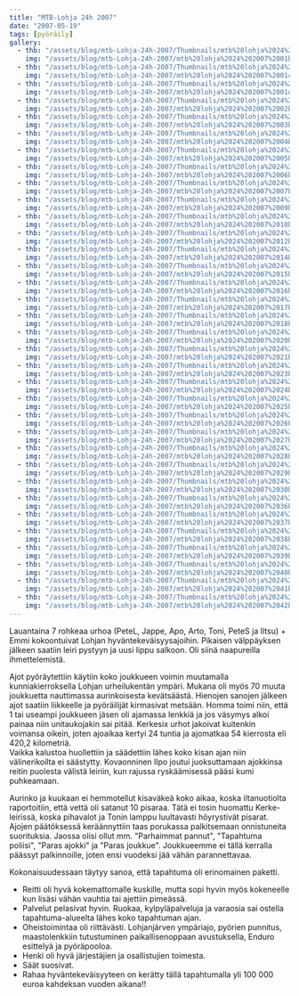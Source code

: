 ```yaml
---
title: "MTB-Lohja 24h 2007"
date: "2007-05-19"
tags: [pyöräily]
gallery:
  - thb: "/assets/blog/mtb-Lohja-24h-2007/Thumbnails/mtb%20lohja%2024%202007%2001b.jpg"
    img: "/assets/blog/mtb-Lohja-24h-2007/mtb%20lohja%2024%202007%2001b.jpg"
  - thb: "/assets/blog/mtb-Lohja-24h-2007/Thumbnails/mtb%20lohja%2024%202007%2001c.jpg"
    img: "/assets/blog/mtb-Lohja-24h-2007/mtb%20lohja%2024%202007%2001c.jpg"
  - thb: "/assets/blog/mtb-Lohja-24h-2007/Thumbnails/mtb%20lohja%2024%202007%2001d.jpg"
    img: "/assets/blog/mtb-Lohja-24h-2007/mtb%20lohja%2024%202007%2001d.jpg"
  - thb: "/assets/blog/mtb-Lohja-24h-2007/Thumbnails/mtb%20lohja%2024%202007%2002b.jpg"
    img: "/assets/blog/mtb-Lohja-24h-2007/mtb%20lohja%2024%202007%2002b.jpg"
  - thb: "/assets/blog/mtb-Lohja-24h-2007/Thumbnails/mtb%20lohja%2024%202007%2003b.jpg"
    img: "/assets/blog/mtb-Lohja-24h-2007/mtb%20lohja%2024%202007%2003b.jpg"
  - thb: "/assets/blog/mtb-Lohja-24h-2007/Thumbnails/mtb%20lohja%2024%202007%2004b.jpg"
    img: "/assets/blog/mtb-Lohja-24h-2007/mtb%20lohja%2024%202007%2004b.jpg"
  - thb: "/assets/blog/mtb-Lohja-24h-2007/Thumbnails/mtb%20lohja%2024%202007%2005b.jpg"
    img: "/assets/blog/mtb-Lohja-24h-2007/mtb%20lohja%2024%202007%2005b.jpg"
  - thb: "/assets/blog/mtb-Lohja-24h-2007/Thumbnails/mtb%20lohja%2024%202007%2006b.jpg"
    img: "/assets/blog/mtb-Lohja-24h-2007/mtb%20lohja%2024%202007%2006b.jpg"
  - thb: "/assets/blog/mtb-Lohja-24h-2007/Thumbnails/mtb%20lohja%2024%202007%2007b.jpg"
    img: "/assets/blog/mtb-Lohja-24h-2007/mtb%20lohja%2024%202007%2007b.jpg"
  - thb: "/assets/blog/mtb-Lohja-24h-2007/Thumbnails/mtb%20lohja%2024%202007%2009b.jpg"
    img: "/assets/blog/mtb-Lohja-24h-2007/mtb%20lohja%2024%202007%2009b.jpg"
  - thb: "/assets/blog/mtb-Lohja-24h-2007/Thumbnails/mtb%20lohja%2024%202007%2010b.jpg"
    img: "/assets/blog/mtb-Lohja-24h-2007/mtb%20lohja%2024%202007%2010b.jpg"
  - thb: "/assets/blog/mtb-Lohja-24h-2007/Thumbnails/mtb%20lohja%2024%202007%2012b.jpg"
    img: "/assets/blog/mtb-Lohja-24h-2007/mtb%20lohja%2024%202007%2012b.jpg"
  - thb: "/assets/blog/mtb-Lohja-24h-2007/Thumbnails/mtb%20lohja%2024%202007%2014b.jpg"
    img: "/assets/blog/mtb-Lohja-24h-2007/mtb%20lohja%2024%202007%2014b.jpg"
  - thb: "/assets/blog/mtb-Lohja-24h-2007/Thumbnails/mtb%20lohja%2024%202007%2015b.jpg"
    img: "/assets/blog/mtb-Lohja-24h-2007/mtb%20lohja%2024%202007%2015b.jpg"
  - thb: "/assets/blog/mtb-Lohja-24h-2007/Thumbnails/mtb%20lohja%2024%202007%2016b.jpg"
    img: "/assets/blog/mtb-Lohja-24h-2007/mtb%20lohja%2024%202007%2016b.jpg"
  - thb: "/assets/blog/mtb-Lohja-24h-2007/Thumbnails/mtb%20lohja%2024%202007%2017b.jpg"
    img: "/assets/blog/mtb-Lohja-24h-2007/mtb%20lohja%2024%202007%2017b.jpg"
  - thb: "/assets/blog/mtb-Lohja-24h-2007/Thumbnails/mtb%20lohja%2024%202007%2018b.jpg"
    img: "/assets/blog/mtb-Lohja-24h-2007/mtb%20lohja%2024%202007%2018b.jpg"
  - thb: "/assets/blog/mtb-Lohja-24h-2007/Thumbnails/mtb%20lohja%2024%202007%2020b.jpg"
    img: "/assets/blog/mtb-Lohja-24h-2007/mtb%20lohja%2024%202007%2020b.jpg"
  - thb: "/assets/blog/mtb-Lohja-24h-2007/Thumbnails/mtb%20lohja%2024%202007%2021b.jpg"
    img: "/assets/blog/mtb-Lohja-24h-2007/mtb%20lohja%2024%202007%2021b.jpg"
  - thb: "/assets/blog/mtb-Lohja-24h-2007/Thumbnails/mtb%20lohja%2024%202007%2023b.jpg"
    img: "/assets/blog/mtb-Lohja-24h-2007/mtb%20lohja%2024%202007%2023b.jpg"
  - thb: "/assets/blog/mtb-Lohja-24h-2007/Thumbnails/mtb%20lohja%2024%202007%2024b.jpg"
    img: "/assets/blog/mtb-Lohja-24h-2007/mtb%20lohja%2024%202007%2024b.jpg"
  - thb: "/assets/blog/mtb-Lohja-24h-2007/Thumbnails/mtb%20lohja%2024%202007%2025b.jpg"
    img: "/assets/blog/mtb-Lohja-24h-2007/mtb%20lohja%2024%202007%2025b.jpg"
  - thb: "/assets/blog/mtb-Lohja-24h-2007/Thumbnails/mtb%20lohja%2024%202007%2026b.jpg"
    img: "/assets/blog/mtb-Lohja-24h-2007/mtb%20lohja%2024%202007%2026b.jpg"
  - thb: "/assets/blog/mtb-Lohja-24h-2007/Thumbnails/mtb%20lohja%2024%202007%2027b.jpg"
    img: "/assets/blog/mtb-Lohja-24h-2007/mtb%20lohja%2024%202007%2027b.jpg"
  - thb: "/assets/blog/mtb-Lohja-24h-2007/Thumbnails/mtb%20lohja%2024%202007%2028b.jpg"
    img: "/assets/blog/mtb-Lohja-24h-2007/mtb%20lohja%2024%202007%2028b.jpg"
  - thb: "/assets/blog/mtb-Lohja-24h-2007/Thumbnails/mtb%20lohja%2024%202007%2029b.jpg"
    img: "/assets/blog/mtb-Lohja-24h-2007/mtb%20lohja%2024%202007%2029b.jpg"
  - thb: "/assets/blog/mtb-Lohja-24h-2007/Thumbnails/mtb%20lohja%2024%202007%2030b.jpg"
    img: "/assets/blog/mtb-Lohja-24h-2007/mtb%20lohja%2024%202007%2030b.jpg"
  - thb: "/assets/blog/mtb-Lohja-24h-2007/Thumbnails/mtb%20lohja%2024%202007%2036b.jpg"
    img: "/assets/blog/mtb-Lohja-24h-2007/mtb%20lohja%2024%202007%2036b.jpg"
  - thb: "/assets/blog/mtb-Lohja-24h-2007/Thumbnails/mtb%20lohja%2024%202007%2037b.jpg"
    img: "/assets/blog/mtb-Lohja-24h-2007/mtb%20lohja%2024%202007%2037b.jpg"
  - thb: "/assets/blog/mtb-Lohja-24h-2007/Thumbnails/mtb%20lohja%2024%202007%2038b.jpg"
    img: "/assets/blog/mtb-Lohja-24h-2007/mtb%20lohja%2024%202007%2038b.jpg"
  - thb: "/assets/blog/mtb-Lohja-24h-2007/Thumbnails/mtb%20lohja%2024%202007%2039b.jpg"
    img: "/assets/blog/mtb-Lohja-24h-2007/mtb%20lohja%2024%202007%2039b.jpg"
  - thb: "/assets/blog/mtb-Lohja-24h-2007/Thumbnails/mtb%20lohja%2024%202007%2040b.jpg"
    img: "/assets/blog/mtb-Lohja-24h-2007/mtb%20lohja%2024%202007%2040b.jpg"
  - thb: "/assets/blog/mtb-Lohja-24h-2007/Thumbnails/mtb%20lohja%2024%202007%2041b.jpg"
    img: "/assets/blog/mtb-Lohja-24h-2007/mtb%20lohja%2024%202007%2041b.jpg"
  - thb: "/assets/blog/mtb-Lohja-24h-2007/Thumbnails/mtb%20lohja%2024%202007%2042b.jpg"
    img: "/assets/blog/mtb-Lohja-24h-2007/mtb%20lohja%2024%202007%2042b.jpg"
---
```


Lauantaina 7 rohkeaa urhoa (PeteL, Jappe, Apo, Arto, Toni, PeteS ja
Iltsu) + Emmi kokoontuivat Lohjan hyväntekeväisyysajoihin. Pikaisen
välppäyksen jälkeen saatiin leiri pystyyn ja uusi lippu salkoon. Oli
siinä naapureilla ihmettelemistä.

Ajot pyöräytettiin käytiin koko joukkueen voimin muutamalla
kunniakierroksella Lohjan urheilukentän ympäri. Mukana oli myös 70 muuta
joukkuetta nauttimassa aurinkoisesta kevätsäästä. Hienojen sanojen
jälkeen ajot saatiin liikkeelle ja pyöräilijät kirmasivat metsään. Homma
toimi niin, että 1 tai useampi joukkueen jäsen oli ajamassa lenkkiä ja
jos väsymys alkoi painaa niin unitaukojakin sai pitää. Kerkesix urhot
jakoivat kuitenkin voimansa oikein, joten ajoaikaa kertyi 24 tuntia ja
ajomatkaa 54 kierrosta eli 420,2 kilometriä.\
Vaikka kalustoa huollettiin ja säädettiin lähes koko kisan ajan niin
välinerikoilta ei säästytty. Kovaonninen Ilpo joutui juoksuttamaan
ajokkinsa reitin puolesta välistä leiriin, kun rajussa ryskäämisessä
pääsi kumi puhkeamaan.

Aurinko ja kuukaan ei hemmotellut kisaväkeä koko aikaa, koska
iltanuotiolta raportoitiin, että vettä oli satanut 10 pisaraa. Tätä ei
tosin huomattu Kerke-leirissä, koska pihavalot ja Tonin lamppu
luultavasti höyrystivät pisarat.\
Ajojen päätöksessä keräännyttiin taas porukassa palkitsemaan
onnistuneita suorituksia. Jaossa olisi ollut mm. "Parhaimmat pannut",
"Tapahtuma poliisi", "Paras ajokki" ja "Paras joukkue". Joukkueemme ei
tällä kerralla päässyt palkinnoille, joten ensi vuodeksi jää vähän
parannettavaa.

Kokonaisuudessaan täytyy sanoa, että tapahtuma oli erinomainen paketti.

- Reitti oli hyvä kokemattomalle kuskille, mutta sopi hyvin myös
  kokeneelle kun lisäsi vähän vauhtia tai ajettiin pimeässä.
- Palvelut pelasivat hyvin. Ruokaa, kylpyläpalveluja ja varaosia sai
  ostella tapahtuma-alueelta lähes koko tapahtuman ajan.
- Oheistoimintaa oli riittävästi. Lohjanjärven ympäriajo, pyörien
  punnitus, maastolenkkiin tutustuminen paikallisenoppaan
  avustuksella, Enduro esittelyä ja pyöräpooloa.
- Henki oli hyvä järjestäjien ja osallistujien toimesta.
- Säät suosivat.
- Rahaa hyväntekeväisyyteen on kerätty tällä tapahtumalla yli 100 000
  euroa kahdeksan vuoden aikana!!
